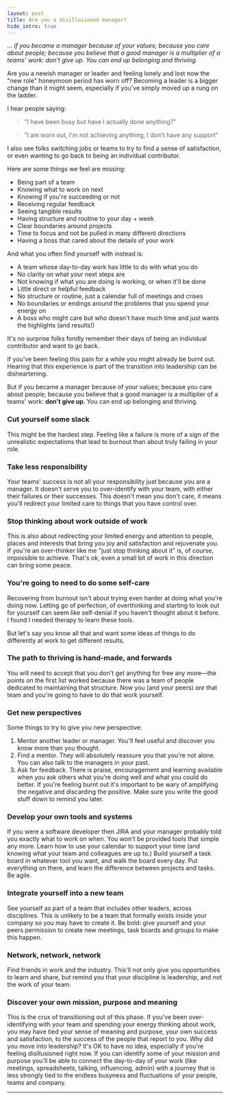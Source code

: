 ```yaml
---
layout: post
title: Are you a disillusioned manager?
hide_intro: true
---
```

_... if you became a manager because of your values; because you care about people; because you believe that a good manager is a multiplier of a teams' work: don't give up. You can end up belonging and thriving._

<!--more-->

Are you a newish manager or leader and feeling lonely and lost now the "new role" honeymoon period has worn off? Becoming a leader is a bigger change than it might seem, especially if you've simply moved up a rung on the ladder.

I hear people saying:

> "I have been busy but have I actually done anything?"

> "I am worn out, I'm not achieving anything, I don't have any support"

I also see folks switching jobs or teams to try to find a sense of satisfaction, or even wanting to go back to being an individual contributor. 
 
Here are some things we feel are missing:
* Being part of a team
* Knowing what to work on next
* Knowing if you're succeeding or not
* Receiving regular feedback
* Seeing tangible results
* Having structure and routine to your day + week
* Clear boundaries around projects
* Time to focus and not be pulled in many different directions
* Having a boss that cared about the details of your work

And what you often find yourself with instead is:
* A team whose day-to-day work has little to do with what you do
* No clarity on what your next steps are
* Not knowing if what you are doing is working, or when it'll be done
* Little direct or helpful feedback
* No structure or routine, just a calendar full of meetings and crises
* No boundaries or endings around the problems that you spend your energy on
* A boss who might care but who doesn't have much time and just wants the highlights (and results!)

It's no surprise folks fondly remember their days of being an individual contributor and want to go back.

If you've been feeling this pain for a while you might already be burnt out. Hearing that this experience is part of the transition into leadership can be disheartening. 

But if you became a manager because of your values; because you care about people; because you believe that a good manager is a multiplier of a teams' work: **don't give up**. You can end up belonging and thriving.

### Cut yourself some slack
This might be the hardest step. Feeling like a failure is more of a sign of the unrealistic expectations that lead to burnout than about truly failing in your role.

### Take less responsibility
Your teams' success is not all your responsibility just because you are a manager. It doesn't serve you to over-identify with your team, with either their failures or their successes. This doesn't mean you don't care, it means you'll redirect your limited care to things that you have control over.

### Stop thinking about work outside of work
This is also about redirecting your limited energy and attention to people, places and interests that bring you joy and satisfaction and rejuvenate you. If you're an over-thinker like me "just stop thinking about it" is, of course, impossible to achieve. That's ok, even a small bit of work in this direction can bring some peace.

### You're going to need to do some self-care
Recovering from burnout isn't about trying even harder at doing what you're doing now. Letting go of perfection, of overthinking and starting to look out for yourself can seem like self-denial if you haven't thought about it before. I found I needed therapy to learn these tools.

But let's say you know all that and want some ideas of things to do differently at work to get different results.

### The path to thriving is hand-made, and forwards
You will need to accept that you don't get anything for free any more—the points on the first list worked because there was a team of people dedicated to maintaining that structure. Now you (and your peers) _are_ that team and you're going to have to do that work yourself. 

### Get new perspectives
Some things to try to give you new perspective:
1. Mentor another leader or manager. You'll feel useful and discover you know more than you thought.
2. Find a mentor. They will absolutely reassure you that you're not alone. You can also talk to the managers in your past. 
3. Ask for feedback. There is praise, encouragement and learning available when you ask others what you're doing well and what you could do better. If you're feeling burnt out it's important to be wary of amplifying the negative and discarding the positive. Make sure you write the good stuff down to remind you later.

### Develop your own tools and systems
If you were a software developer then JIRA and your manager probably told you exactly what to work on when. You won't be provided tools that simple any more. Learn how to use your calendar to support your time (and knowing what your team and colleagues are up to.) Build yourself a task board in whatever tool you want, and walk the board every day. Put everything on there, and learn the difference between projects and tasks. Be agile. 

### Integrate yourself into a new team
See yourself as part of a team that includes other leaders, across disciplines. This is unlikely to be a team that formally exists inside your company so you may have to create it. Be bold: give yourself and your peers permission to create new meetings, task boards and groups to make this happen. 

### Network, network, network
Find friends in work and the industry. This'll not only give you opportunities to learn and share, but remind you that your discipline is leadership, and not the work of your team.

### Discover your own mission, purpose and meaning
This is the crux of transitioning out of this phase. If you've been over-identifying with your team and spending your energy thinking about work, you may have tied your sense of meaning and purpose, your own success and satisfaction, to the success of the people that report to you. Why did you move into leadership? It's OK to have no idea, especially if you're feeling disillusioned right now. If you can identify some of your mission and purpose you'll be able to connect the day-to-day of your work (like meetings, spreadsheets, talking, influencing, admin) with a journey that is less strongly tied to the endless busyness and fluctuations of your people, teams and company. 

-----
